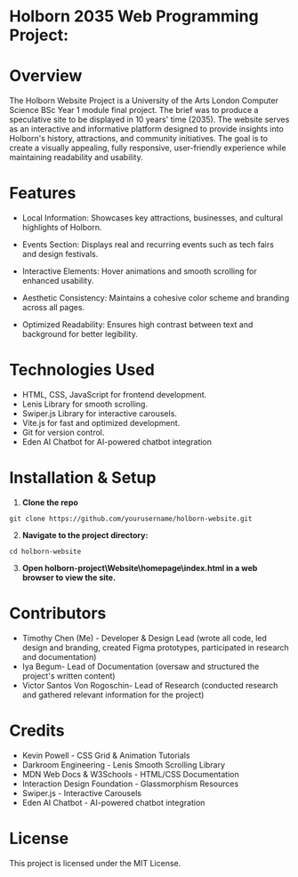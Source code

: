 # Holborn 2035 Web Programming Project:

# Overview

The Holborn Website Project is a University of the Arts London Computer Science BSc Year 1 module final project. The brief was to produce a speculative site to be displayed in 10 years' time (2035). The website serves as an interactive and informative platform designed to provide insights into Holborn's history, attractions, and community initiatives. The goal is to create a visually appealing, fully responsive, user-friendly experience while maintaining readability and usability.

# Features

- Local Information: Showcases key attractions, businesses, and cultural highlights of Holborn.

- Events Section: Displays real and recurring events such as tech fairs and design festivals.

- Interactive Elements: Hover animations and smooth scrolling for enhanced usability.

- Aesthetic Consistency: Maintains a cohesive color scheme and branding across all pages.

- Optimized Readability: Ensures high contrast between text and background for better legibility.

# Technologies Used

- HTML, CSS, JavaScript for frontend development.
- Lenis Library for smooth scrolling.
- Swiper.js Library for interactive carousels.
- Vite.js for fast and optimized development.
- Git for version control.
- Eden AI Chatbot for AI-powered chatbot integration


# Installation & Setup

1. **Clone the repo**  

```
git clone https://github.com/yourusername/holborn-website.git
```

2. **Navigate to the project directory:**
```
cd holborn-website
```

3. **Open holborn-project\Website\homepage\index.html in a web browser to view the site.**


# Contributors

- Timothy Chen (Me) - Developer & Design Lead (wrote all code, led design and branding, created Figma prototypes, participated in research and documentation)
- Iya Begum- Lead of Documentation (oversaw and structured the project's written content)
- Victor Santos Von Rogoschin- Lead of Research (conducted research and gathered relevant information for the project)

# Credits

- Kevin Powell - CSS Grid & Animation Tutorials
- Darkroom Engineering - Lenis Smooth Scrolling Library
- MDN Web Docs & W3Schools - HTML/CSS Documentation
- Interaction Design Foundation - Glassmorphism Resources
- Swiper.js - Interactive Carousels
- Eden AI Chatbot - AI-powered chatbot integration


# License

This project is licensed under the MIT License.



